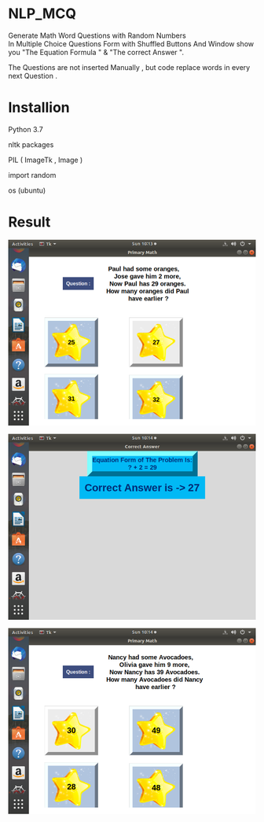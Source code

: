 # NLP_MCQ
Generate Math Word Questions with Random Numbers  
In Multiple Choice Questions Form with Shuffled Buttons
And Window show you "The Equation Formula " & "The correct Answer ".

The Questions are not inserted Manually , but code replace words in every next Question .

# Installion 

Python 3.7  

nltk packages 

PIL ( ImageTk , Image ) 

import random

os (ubuntu)

# Result

![screen1](https://raw.githubusercontent.com/MariiiomH/NLP_MCQ/master/Output/Screenshot%20from%202019-07-14%2010-13-19.png)

![screen2](https://raw.githubusercontent.com/MariiiomH/NLP_MCQ/master/Output/Screenshot%20from%202019-07-14%2010-14-08.png)

![screen3](https://raw.githubusercontent.com/MariiiomH/NLP_MCQ/master/Output/Screenshot%20from%202019-07-14%2010-14-24.png)
